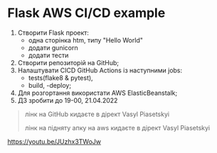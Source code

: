 # Flask AWS CI/CD example
1. Створити Flask проект:
     - одна сторінка htm, типу "Hello World"
     - додати gunicorn
     - додати тести
2. Створити репозиторій на GitHub;
3. Налаштувати CICD GitHub Actions із наступними jobs:
    - tests(flake8 & pytest),
    - build,
    -deploy;
4. Для розгортання використати AWS ElasticBeanstalk;
5. ДЗ зробити до 19-00, 21.04.2022


> лінк на GitHub кидаєте в дірект Vasyl Piasetskyi
> 
> лінк на підняту апку на aws кидаєте в дірект Vasyl Piasetskyi


https://youtu.be/JUzhx3TWoJw